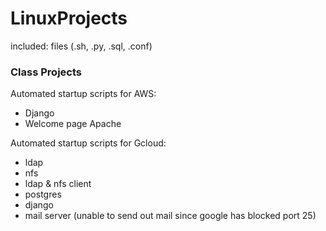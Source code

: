 # LinuxProjects

included:
files (.sh, .py, .sql, .conf)

### Class Projects

Automated startup scripts for AWS:
* Django
* Welcome page Apache

Automated startup scripts for Gcloud:
* ldap
* nfs
* ldap & nfs client
* postgres
* django
* mail server (unable to send out mail since google has blocked port 25)
